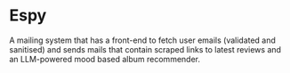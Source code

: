 # Espy
A mailing system that has a front-end to fetch user emails (validated and sanitised) and sends mails that contain scraped links to latest reviews and an LLM-powered mood based album recommender.
